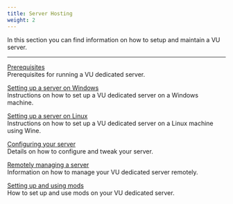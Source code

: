 ```yaml
---
title: Server Hosting
weight: 2
---
```


In this section you can find information on how to setup and maintain a VU server.

---

[Prerequisites](/hosting/prereq)  
Prerequisites for running a VU dedicated server.

[Setting up a server on Windows](/hosting/setup-win)  
Instructions on how to set up a VU dedicated server on a Windows machine.

[Setting up a server on Linux](/hosting/setup-linux)  
Instructions on how to set up a VU dedicated server on a Linux machine using Wine.

[Configuring your server](/hosting/config)  
Details on how to configure and tweak your server.

[Remotely managing a server](/hosting/rcon)  
Information on how to manage your VU dedicated server remotely.

[Setting up and using mods](/hosting/mods)  
How to set up and use mods on your VU dedicated server.